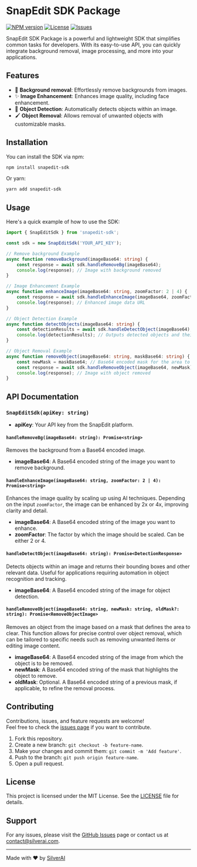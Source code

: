 
# SnapEdit SDK Package

[![NPM version](https://img.shields.io/npm/v/snapedit-sdk.svg)](https://www.npmjs.com/package/snapedit-sdk)
[![License](https://img.shields.io/npm/l/snapedit-sdk.svg)](https://github.com/sfunvn/snapedit-sdk/blob/main/LICENSE)
[![Issues](https://img.shields.io/github/issues/your-username/snapedit-sdk)](https://github.com/sfunvn/snapedit-sdk/issues)

SnapEdit SDK Package is a powerful and lightweight SDK that simplifies common tasks for developers. With its easy-to-use API, you can quickly integrate background removal, image processing, and more into your applications.

## Features

- 🌟 **Background removal**: Effortlessly remove backgrounds from images.
- ✨ **Image Enhancement**: Enhances image quality, including face enhancement.
- 🎨 **Object Detection**: Automatically detects objects within an image.
- 🖌 **Object Removal**: Allows removal of unwanted objects with customizable masks.
  
## Installation

You can install the SDK via npm:

```bash
npm install snapedit-sdk
```

Or yarn:

```bash
yarn add snapedit-sdk
```

## Usage

Here's a quick example of how to use the SDK:

```typescript
import { SnapEditSdk } from 'snapedit-sdk';

const sdk = new SnapEditSdk('YOUR_API_KEY');

// Remove background Example
async function removeBackground(imageBase64: string) {
    const response = await sdk.handleRemoveBg(imageBase64);
    console.log(response); // Image with background removed
}

// Image Enhancement Example
async function enhanceImage(imageBase64: string, zoomFactor: 2 | 4) {
    const response = await sdk.handleEnhanceImage(imageBase64, zoomFactor);
    console.log(response); // Enhanced image data URL
}

// Object Detection Example
async function detectObjects(imageBase64: string) {
    const detectionResults = await sdk.handleDetectObject(imageBase64);
    console.log(detectionResults); // Outputs detected objects and their coordinates
}

// Object Removal Example
async function removeObject(imageBase64: string, maskBase64: string) {
    const newMask = maskBase64; // Base64 encoded mask for the area to remove
    const response = await sdk.handleRemoveObject(imageBase64, newMask);
    console.log(response); // Image with object removed
}
```

## API Documentation

### `SnapEditSdk(apiKey: string)`

- **apiKey**: Your API key from the SnapEdit platform.
  
#### `handleRemoveBg(imageBase64: string): Promise<string>`

Removes the background from a Base64 encoded image.

- **imageBase64**: A Base64 encoded string of the image you want to remove background.


#### `handleEnhanceImage(imageBase64: string, zoomFactor: 2 | 4): Promise<string>`

Enhances the image quality by scaling up using AI techniques. Depending on the input `zoomFactor`, the image can be enhanced by 2x or 4x, improving clarity and detail.

- **imageBase64**: A Base64 encoded string of the image you want to enhance.
- **zoomFactor**: The factor by which the image should be scaled. Can be either 2 or 4.


#### `handleDetectObject(imageBase64: string): Promise<DetectionResponse>`

Detects objects within an image and returns their bounding boxes and other relevant data. Useful for applications requiring automation in object recognition and tracking.

- **imageBase64**: A Base64 encoded string of the image for object detection.


#### `handleRemoveObject(imageBase64: string, newMask: string, oldMask?: string): Promise<RemoveObjectImage>`

Removes an object from the image based on a mask that defines the area to clear. This function allows for precise control over object removal, which can be tailored to specific needs such as removing unwanted items or editing image content.

- **imageBase64**: A Base64 encoded string of the image from which the object is to be removed.
- **newMask**: A Base64 encoded string of the mask that highlights the object to remove.
- **oldMask**: Optional. A Base64 encoded string of a previous mask, if applicable, to refine the removal process.


## Contributing

Contributions, issues, and feature requests are welcome!  
Feel free to check the [issues page](https://github.com/sfunvn/snapedit-sdk/issues) if you want to contribute.

1. Fork this repository.
2. Create a new branch: `git checkout -b feature-name`.
3. Make your changes and commit them: `git commit -m 'Add feature'`.
4. Push to the branch: `git push origin feature-name`.
5. Open a pull request.

## License

This project is licensed under the MIT License. See the [LICENSE](https://github.com/sfunvn/snapedit-sdk/blob/main/LICENSE) file for details.

## Support

For any issues, please visit the [GitHub Issues](https://github.com/sfunvn/snapedit-sdk/issues) page or contact us at [contact@silverai.com](mailto:your-email@example.com).

---

Made with ❤️ by [SilverAI](https://github.com/minhquyen96)
